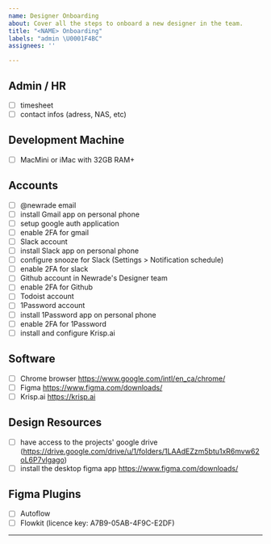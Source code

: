 ```yaml
---
name: Designer Onboarding
about: Cover all the steps to onboard a new designer in the team.
title: "<NAME> Onboarding"
labels: "admin \U0001F4BC"
assignees: ''

---
```


## Admin / HR

- [ ] timesheet
- [ ] contact infos (adress, NAS, etc)

## Development Machine

- [ ] MacMini or iMac with 32GB RAM+

## Accounts

- [ ] @newrade email
- [ ] install Gmail app on personal phone
- [ ] setup google auth application
- [ ] enable 2FA for gmail
- [ ] Slack account
- [ ] install Slack app on personal phone
- [ ] configure snooze for Slack (Settings > Notification schedule)
- [ ] enable 2FA for slack
- [ ] Github account in Newrade's Designer team
- [ ] enable 2FA for Github
- [ ] Todoist account
- [ ] 1Password account
- [ ] install 1Password app on personal phone
- [ ] enable 2FA for 1Password
- [ ] install and configure Krisp.ai

## Software

- [ ] Chrome browser https://www.google.com/intl/en_ca/chrome/
- [ ] Figma https://www.figma.com/downloads/
- [ ] Krisp.ai https://krisp.ai

## Design Resources

- [ ] have access to the projects' google drive (https://drive.google.com/drive/u/1/folders/1LAAdEZzm5btu1xR6mvw62oL6P7vIgago)
- [ ] install the desktop figma app https://www.figma.com/downloads/

## Figma Plugins

- [ ] Autoflow
- [ ] Flowkit (licence key: A7B9-05AB-4F9C-E2DF)

---
